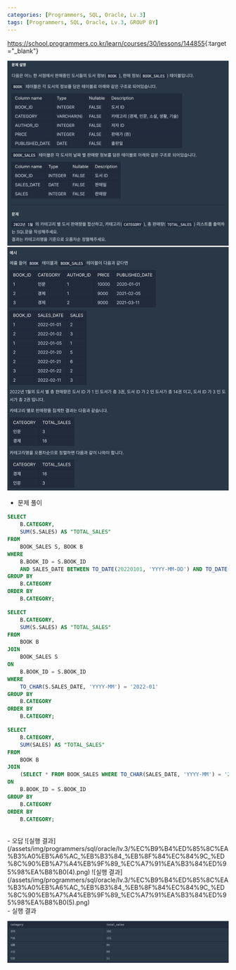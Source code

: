 ```yaml
---
categories: [Programmers, SQL, Oracle, Lv.3]
tags: [Programmers, SQL, Oracle, Lv.3, GROUP BY] 
---
```


<https://school.programmers.co.kr/learn/courses/30/lessons/144855>{:target="_blank"}

![문제](/assets/img/programmers/sql/oracle/lv.3/%EC%B9%B4%ED%85%8C%EA%B3%A0%EB%A6%AC_%EB%B3%84_%EB%8F%84%EC%84%9C_%ED%8C%90%EB%A7%A4%EB%9F%89_%EC%A7%91%EA%B3%84%ED%95%98%EA%B8%B0(1).png)
![문제](/assets/img/programmers/sql/oracle/lv.3/%EC%B9%B4%ED%85%8C%EA%B3%A0%EB%A6%AC_%EB%B3%84_%EB%8F%84%EC%84%9C_%ED%8C%90%EB%A7%A4%EB%9F%89_%EC%A7%91%EA%B3%84%ED%95%98%EA%B8%B0(2).png)

- 문제 풀이

```sql
SELECT
    B.CATEGORY,
    SUM(S.SALES) AS "TOTAL_SALES"
FROM
    BOOK_SALES S, BOOK B
WHERE
    B.BOOK_ID = S.BOOK_ID
    AND SALES_DATE BETWEEN TO_DATE(20220101, 'YYYY-MM-DD') AND TO_DATE(20220131, 'YYYY-MM-DD')
GROUP BY
    B.CATEGORY
ORDER BY
    B.CATEGORY;
```

```sql
SELECT
    B.CATEGORY,
    SUM(S.SALES) AS "TOTAL_SALES"
FROM
    BOOK B
JOIN
    BOOK_SALES S
ON
    B.BOOK_ID = S.BOOK_ID
WHERE
    TO_CHAR(S.SALES_DATE, 'YYYY-MM') = '2022-01'
GROUP BY
    B.CATEGORY
ORDER BY
    B.CATEGORY;
```

```sql
SELECT
    B.CATEGORY,
    SUM(SALES) AS "TOTAL_SALES"
FROM
    BOOK B
JOIN
    (SELECT * FROM BOOK_SALES WHERE TO_CHAR(SALES_DATE, 'YYYY-MM') = '2022-01') S
ON
    B.BOOK_ID = S.BOOK_ID
GROUP BY
    B.CATEGORY
ORDER BY
    B.CATEGORY;
```

<br>
- 오답
![실행 결과](/assets/img/programmers/sql/oracle/lv.3/%EC%B9%B4%ED%85%8C%EA%B3%A0%EB%A6%AC_%EB%B3%84_%EB%8F%84%EC%84%9C_%ED%8C%90%EB%A7%A4%EB%9F%89_%EC%A7%91%EA%B3%84%ED%95%98%EA%B8%B0(4).png)
![실행 결과](/assets/img/programmers/sql/oracle/lv.3/%EC%B9%B4%ED%85%8C%EA%B3%A0%EB%A6%AC_%EB%B3%84_%EB%8F%84%EC%84%9C_%ED%8C%90%EB%A7%A4%EB%9F%89_%EC%A7%91%EA%B3%84%ED%95%98%EA%B8%B0(5).png)


<br>
- 실행 결과

![실행 결과](/assets/img/programmers/sql/oracle/lv.3/%EC%B9%B4%ED%85%8C%EA%B3%A0%EB%A6%AC_%EB%B3%84_%EB%8F%84%EC%84%9C_%ED%8C%90%EB%A7%A4%EB%9F%89_%EC%A7%91%EA%B3%84%ED%95%98%EA%B8%B0(3).png)
